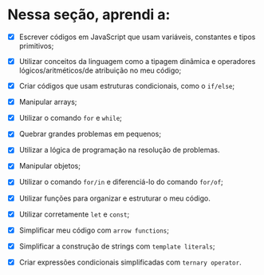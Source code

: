 # Nessa seção, aprendi a:

- [X] Escrever códigos em JavaScript que usam variáveis, constantes e tipos primitivos;

- [X] Utilizar conceitos da linguagem como a tipagem dinâmica e operadores lógicos/aritméticos/de atribuição no meu código;

- [X] Criar códigos que usam estruturas condicionais, como o `if/else`;

- [X] Manipular arrays;

- [X] Utilizar o comando `for` e `while`;

- [X] Quebrar grandes problemas em pequenos;

- [X] Utilizar a lógica de programação na resolução de problemas.

- [X] Manipular objetos;

- [X] Utilizar o comando `for/in` e diferenciá-lo do comando `for/of`;

- [X] Utilizar funções para organizar e estruturar o meu código.

- [X] Utilizar corretamente `let` e `const`;

- [X] Simplificar meu código com `arrow functions`;

- [X] Simplificar a construção de strings com `template literals`;

- [X] Criar expressões condicionais simplificadas com `ternary operator`.